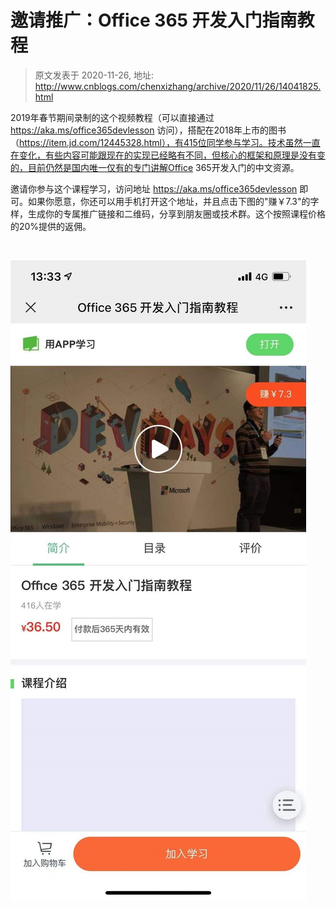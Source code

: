 # 邀请推广：Office 365 开发入门指南教程 
> 原文发表于 2020-11-26, 地址: http://www.cnblogs.com/chenxizhang/archive/2020/11/26/14041825.html 


2019年春节期间录制的这个视频教程（可以直接通过 https://aka.ms/office365devlesson 访问），搭配在2018年上市的图书 （https://item.jd.com/12445328.html），有415位同学参与学习。技术虽然一直在变化，有些内容可能跟现在的实现已经略有不同，但核心的框架和原理是没有变的，目前仍然是国内唯一仅有的专门讲解Office 365开发入门的中文资源。


邀请你参与这个课程学习，访问地址 <https://aka.ms/office365devlesson> 即可。如果你愿意，你还可以用手机打开这个地址，并且点击下图的"赚￥7.3"的字样，生成你的专属推广链接和二维码，分享到朋友圈或技术群。这个按照课程价格的20%提供的返佣。



 

![](./images/14041825-9072-20201126133802565-920879898.jpg)

